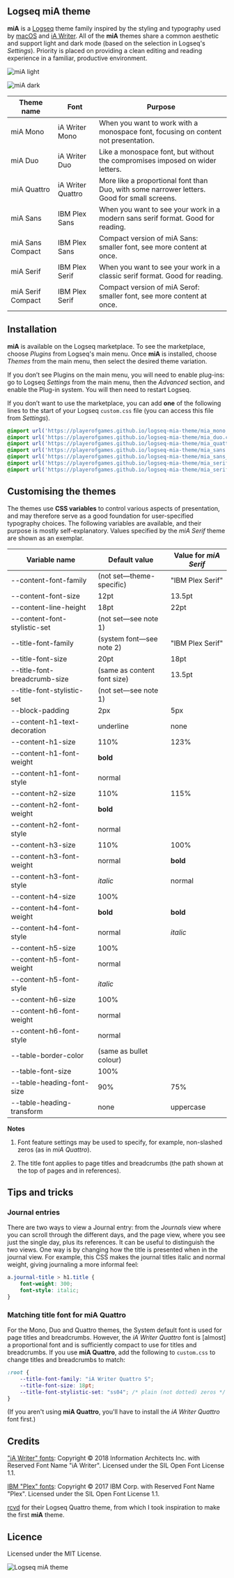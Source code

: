 ## Logseq miA theme

**miA** is a [Logseq](https://github.com/logseq/logseq) theme family inspired by the styling and typography used by [macOS](https://www.apple.com/macos/monterey/) and [iA Writer](https://ia.net/writer). All of the **miA** themes share a common aesthetic and support light and dark mode (based on the selection in Logseq's *Settings*). Priority is placed on providing a clean editing and reading experience in a familiar, productive environment.

![miA light](./screenshots/miA-light.png)

![miA dark](./screenshots/miA-dark.png)

| Theme name | Font | Purpose |
|---|---|---|
| miA Mono | iA Writer Mono | When you want to work with a monospace font, focusing on content not presentation. |
| miA Duo | iA Writer Duo | Like a monospace font, but without the compromises imposed on wider letters. |
| miA Quattro | iA Writer Quattro | More like a proportional font than Duo, with some narrower letters. Good for small screens. |
| miA Sans | IBM Plex Sans | When you want to see your work in a modern sans serif format. Good for reading. |
| miA Sans Compact | IBM Plex Sans | Compact version of miA Sans: smaller font, see more content at once. |
| miA Serif | IBM Plex Serif | When you want to see your work in a classic serif format. Good for reading. |
| miA Serif Compact | IBM Plex Serif | Compact version of miA Serof: smaller font, see more content at once. |


## Installation

**miA** is available on the Logseq marketplace. To see the marketplace, choose *Plugins* from Logseq's main menu. Once **miA** is installed, choose *Themes* from the main menu, then select the desired theme variation.

If you don’t see Plugins on the main menu, you will need to enable plug-ins: go to Logseq *Settings* from the main menu, then the *Advanced* section, and enable the Plug-in system. You will then need to restart Logseq.

If you don’t want to use the marketplace, you can add **one** of the following lines to the start of your Logseq `custom.css` file (you can access this file from *Settings*).

``` css
@import url('https://playerofgames.github.io/logseq-mia-theme/mia_mono.css');
@import url('https://playerofgames.github.io/logseq-mia-theme/mia_duo.css');
@import url('https://playerofgames.github.io/logseq-mia-theme/mia_quattro.css');
@import url('https://playerofgames.github.io/logseq-mia-theme/mia_sans.css');
@import url('https://playerofgames.github.io/logseq-mia-theme/mia_sans_compact.css');
@import url('https://playerofgames.github.io/logseq-mia-theme/mia_serif.css');
@import url('https://playerofgames.github.io/logseq-mia-theme/mia_serif_compact.css');
```

## Customising the themes

The themes use **CSS variables** to control various aspects of presentation, and may therefore serve as a good foundation for user-specified typography choices. The following variables are available, and their purpose is mostly self-explanatory. Values specified by the *miA Serif* theme are shown as an exemplar.

| Variable name | Default value | Value for *miA Serif* |
|---|---|---|
| --content-font-family | (not set—theme-specific) | "IBM Plex Serif" |
| --content-font-size | 12pt | 13.5pt |
| --content-line-height | 18pt | 22pt |
| --content-font-stylistic-set | (not set—see note 1) | |
| --title-font-family | (system font—see note 2) | "IBM Plex Serif" |
| --title-font-size | 20pt | 18pt |
| --title-font-breadcrumb-size | (same as content font size) | 13.5pt |
| --title-font-stylistic-set | (not set—see note 1) | |
| --block-padding | 2px | 5px |
| --content-h1-text-decoration | underline | none |
| --content-h1-size | 110% | 123% |
| --content-h1-font-weight | **bold** | |
| --content-h1-font-style | normal | |
| --content-h2-size | 110% | 115% |
| --content-h2-font-weight | **bold** | |
| --content-h2-font-style | normal | |
| --content-h3-size | 110% | 100% |
| --content-h3-font-weight | normal | **bold** |
| --content-h3-font-style | *italic* | normal |
| --content-h4-size | 100% | |
| --content-h4-font-weight | **bold** | **bold** |
| --content-h4-font-style | normal | *italic* |
| --content-h5-size | 100% | |
| --content-h5-font-weight | normal | |
| --content-h5-font-style | *italic* | |
| --content-h6-size | 100% | |
| --content-h6-font-weight | normal | |
| --content-h6-font-style | normal | |
| --table-border-color | (same as bullet colour) | |
| --table-font-size | 100% | |
| --table-heading-font-size | 90% | 75% |
| --table-heading-transform | none | uppercase |

**Notes**

1. Font feature settings may be used to specify, for example, non-slashed zeros (as in *miA Quattro*).

2. The title font applies to page titles and breadcrumbs (the path shown at the top of pages and in references).

## Tips and tricks

### Journal entries

There are two ways to view a Journal entry: from the *Journals* view where you can scroll through the different days, and the page view, where you see just the single day, plus its references. It can be useful to distinguish the two views. One way is by changing how the title is presented when in the journal view. For example, this CSS makes the journal titles italic and normal weight, giving journaling a more informal feel:

``` css
a.journal-title > h1.title {
	font-weight: 300;
	font-style: italic;
}
```

### Matching title font for **miA Quattro**
For the Mono, Duo and Quattro themes, the System default font is used for page titles and breadcrumbs. However, the *iA Writer Quattro* font is [almost] a proportional font and is sufficiently compact to use for titles and breadcrumbs. If you use **miA Quattro**, add the following to `custom.css` to change titles and breadcrumbs to match:

``` css
:root {
	--title-font-family: "iA Writer Quattro S";
	--title-font-size: 18pt;
	--title-font-stylistic-set: "ss04"; /* plain (not dotted) zeros */
}
```

(If you aren't using **miA Quattro**, you'll have to install the *iA Writer Quattro* font first.)

## Credits

["iA Writer" fonts](https://ia.net/topics/a-typographic-christmas): Copyright © 2018 Information Architects Inc. with Reserved Font Name "iA Writer". Licensed under the SIL Open Font License 1.1.

[IBM "Plex" fonts](https://www.ibm.com/plex/): Copyright © 2017 IBM Corp. with Reserved Font Name "Plex". Licensed under the SIL Open Font License 1.1.

[rcvd](https://github.com/rcvd) for their Logseq Quattro theme, from which I took inspiration to make the first **miA** theme.

## Licence

Licensed under the MIT License.



![Logseq miA theme](./icon.png)



